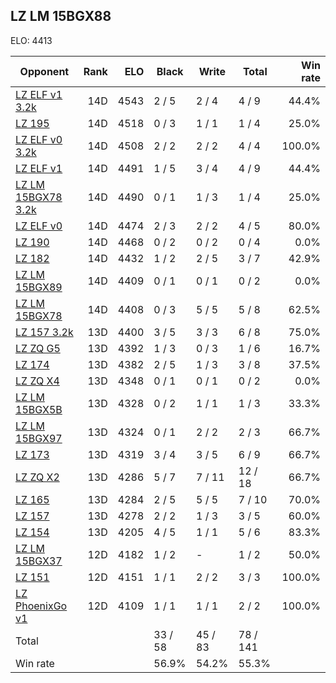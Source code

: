 ## LZ LM 15BGX88 ##

ELO: 4413

Opponent | Rank | ELO | Black | Write | Total | Win rate
---------|-----:|----:|-------|-------|-------|-------:
[LZ ELF v1 3.2k](LZ%20ELF%20v1%203.2k.md) | 14D | 4543 | 2 / 5 | 2 / 4 | 4 / 9 | 44.4%
[LZ 195](LZ%20195.md) | 14D | 4518 | 0 / 3 | 1 / 1 | 1 / 4 | 25.0%
[LZ ELF v0 3.2k](LZ%20ELF%20v0%203.2k.md) | 14D | 4508 | 2 / 2 | 2 / 2 | 4 / 4 | 100.0%
[LZ ELF v1](LZ%20ELF%20v1.md) | 14D | 4491 | 1 / 5 | 3 / 4 | 4 / 9 | 44.4%
[LZ LM 15BGX78 3.2k](LZ%20LM%2015BGX78%203.2k.md) | 14D | 4490 | 0 / 1 | 1 / 3 | 1 / 4 | 25.0%
[LZ ELF v0](LZ%20ELF%20v0.md) | 14D | 4474 | 2 / 3 | 2 / 2 | 4 / 5 | 80.0%
[LZ 190](LZ%20190.md) | 14D | 4468 | 0 / 2 | 0 / 2 | 0 / 4 | 0.0%
[LZ 182](LZ%20182.md) | 14D | 4432 | 1 / 2 | 2 / 5 | 3 / 7 | 42.9%
[LZ LM 15BGX89](LZ%20LM%2015BGX89.md) | 14D | 4409 | 0 / 1 | 0 / 1 | 0 / 2 | 0.0%
[LZ LM 15BGX78](LZ%20LM%2015BGX78.md) | 14D | 4408 | 0 / 3 | 5 / 5 | 5 / 8 | 62.5%
[LZ 157 3.2k](LZ%20157%203.2k.md) | 13D | 4400 | 3 / 5 | 3 / 3 | 6 / 8 | 75.0%
[LZ ZQ G5](LZ%20ZQ%20G5.md) | 13D | 4392 | 1 / 3 | 0 / 3 | 1 / 6 | 16.7%
[LZ 174](LZ%20174.md) | 13D | 4382 | 2 / 5 | 1 / 3 | 3 / 8 | 37.5%
[LZ ZQ X4](LZ%20ZQ%20X4.md) | 13D | 4348 | 0 / 1 | 0 / 1 | 0 / 2 | 0.0%
[LZ LM 15BGX5B](LZ%20LM%2015BGX5B.md) | 13D | 4328 | 0 / 2 | 1 / 1 | 1 / 3 | 33.3%
[LZ LM 15BGX97](LZ%20LM%2015BGX97.md) | 13D | 4324 | 0 / 1 | 2 / 2 | 2 / 3 | 66.7%
[LZ 173](LZ%20173.md) | 13D | 4319 | 3 / 4 | 3 / 5 | 6 / 9 | 66.7%
[LZ ZQ X2](LZ%20ZQ%20X2.md) | 13D | 4286 | 5 / 7 | 7 / 11 | 12 / 18 | 66.7%
[LZ 165](LZ%20165.md) | 13D | 4284 | 2 / 5 | 5 / 5 | 7 / 10 | 70.0%
[LZ 157](LZ%20157.md) | 13D | 4278 | 2 / 2 | 1 / 3 | 3 / 5 | 60.0%
[LZ 154](LZ%20154.md) | 13D | 4205 | 4 / 5 | 1 / 1 | 5 / 6 | 83.3%
[LZ LM 15BGX37](LZ%20LM%2015BGX37.md) | 12D | 4182 | 1 / 2 | - | 1 / 2 | 50.0%
[LZ 151](LZ%20151.md) | 12D | 4151 | 1 / 1 | 2 / 2 | 3 / 3 | 100.0%
[LZ PhoenixGo v1](LZ%20PhoenixGo%20v1.md) | 12D | 4109 | 1 / 1 | 1 / 1 | 2 / 2 | 100.0%
Total | | | 33 / 58 | 45 / 83 | 78 / 141 | 
Win rate| | | 56.9% | 54.2% | 55.3% | 
